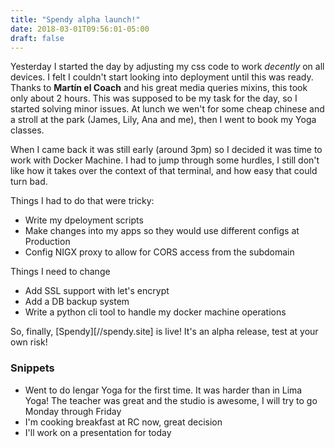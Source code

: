 ```yaml
---
title: "Spendy alpha launch!"
date: 2018-03-01T09:56:01-05:00
draft: false
---
```


Yesterday I started the day by adjusting my css code to work *decently* on all devices. I felt I couldn't start looking into deployment until this was ready. Thanks to **Martín el Coach** and his great media queries mixins, this took only about 2 hours. This was supposed to be my task for the day, so I started solving minor issues. 
At lunch we wen't for some cheap chinese and a stroll at the park (James, Lily, Ana and me), then I went to book my Yoga classes.

When I came back it was still early (around 3pm) so I decided it was time to work with Docker Machine.
I had to jump through some hurdles, I still don't like how it takes over the context of that terminal, and how easy that could turn bad. 

Things I had to do that were tricky:

* Write my dpeloyment scripts
* Make changes into my apps so they would use different configs at Production
* Config NIGX proxy to allow for CORS access from the subdomain

Things I need to change 

* Add SSL support with let's encrypt
* Add a DB backup system
* Write a python cli tool to handle my docker machine operations

So, finally, [Spendy][//spendy.site] is live! It's an alpha release, test at your own risk!

### Snippets

* Went to do Iengar Yoga for the first time. It was harder than in Lima Yoga! The teacher was great and the studio is awesome, I will try to go Monday through Friday
* I'm cooking breakfast at RC now, great decision
* I'll work on a presentation for today